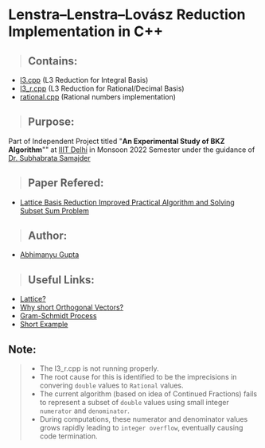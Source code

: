# Lenstra–Lenstra–Lovász Reduction Implementation in C++

> ## Contains:
- [l3.cpp](l3.cpp "Code File") (L3 Reduction for Integral Basis)
- [l3_r.cpp](l3_r.cpp "Code File") (L3 Reduction for Rational/Decimal Basis)
- [rational.cpp](rational.cpp "Code File") (Rational numbers implementation)

> ## Purpose:
Part of Independent Project titled "**An Experimental Study of BKZ Algorithm**""
at [IIIT Delhi](https://www.iiitd.ac.in/)
in Monsoon 2022 Semester
under the guidance of [Dr. Subhabrata Samajder](https://www.iiitd.ac.in/subhabrata "Profile")

> ## Paper Refered:
- [Lattice Basis Reduction Improved Practical Algorithm and Solving Subset Sum Problem](https://link.springer.com/article/10.1007/BF01581144 "Paper Reference")

> ## Author:
- [Abhimanyu Gupta](https://github.com/0deadLock0 "GitHub Profile")

> ## Useful Links:
- [Lattice?](https://en.wikipedia.org/wiki/Lattice_(group) "Wikpedia Article")
- [Why short Orthogonal Vectors?](https://www.esat.kuleuven.be/cosic/blog/lattice-reduction/ "Blog Post")
- [Gram-Schmidt Process](https://en.wikipedia.org/wiki/Gram%E2%80%93Schmidt_process "Wikpedia Article")
- [Short Example](https://www.youtube.com/watch?v=XEMEiBcwSKc "Youtube Video")

## Note:
> - The l3_r.cpp is not running properly.
> - The root cause for this is identified to be the imprecisions in convering `double` values to `Rational` values.
> - The current algorithm (based on idea of Continued Fractions) fails to represent a subset of `double` values using small integer `numerator` and `denominator`.
> - During computations, these numerator and denominator values grows rapidly leading to `integer overflow`, eventually causing code termination.
